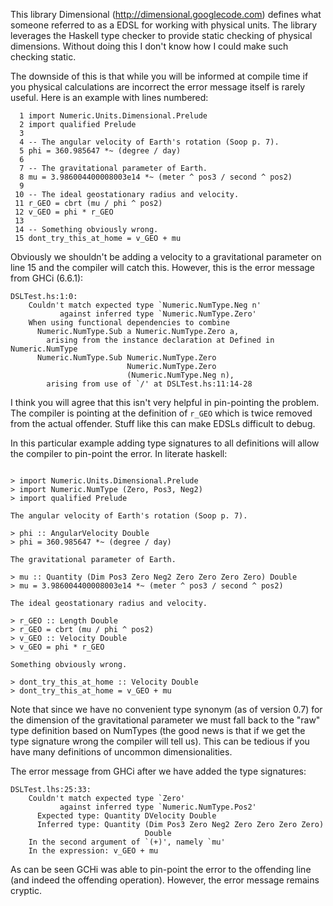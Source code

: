 This library Dimensional (http://dimensional.googlecode.com) defines what someone referred to as a EDSL for working with physical units. The library leverages the Haskell type checker to provide static checking of physical dimensions. Without  doing this I don't know how I could make such checking static.

The downside of this is that while you will be informed at compile time if you physical calculations are incorrect the error message itself is rarely useful. Here is an example with lines numbered:
```
  1 import Numeric.Units.Dimensional.Prelude
  2 import qualified Prelude
  3
  4 -- The angular velocity of Earth's rotation (Soop p. 7).
  5 phi = 360.985647 *~ (degree / day)
  6
  7 -- The gravitational parameter of Earth.
  8 mu = 3.986004400008003e14 *~ (meter ^ pos3 / second ^ pos2)
  9
 10 -- The ideal geostationary radius and velocity.
 11 r_GEO = cbrt (mu / phi ^ pos2)
 12 v_GEO = phi * r_GEO
 13
 14 -- Something obviously wrong.
 15 dont_try_this_at_home = v_GEO + mu
```
Obviously we shouldn't be adding a velocity to a gravitational parameter on line 15 and the compiler will catch this. However, this is the error message from GHCi (6.6.1):
```
DSLTest.hs:1:0:
    Couldn't match expected type `Numeric.NumType.Neg n'
           against inferred type `Numeric.NumType.Zero'
    When using functional dependencies to combine
      Numeric.NumType.Sub a Numeric.NumType.Zero a,
        arising from the instance declaration at Defined in Numeric.NumType
      Numeric.NumType.Sub Numeric.NumType.Zero
                          Numeric.NumType.Zero
                          (Numeric.NumType.Neg n),
        arising from use of `/' at DSLTest.hs:11:14-28
```
I think you will agree that this isn't very helpful in pin-pointing the problem. The compiler is pointing at the definition of `r_GEO` which is twice removed from the actual offender. Stuff like this can make EDSLs difficult to debug.

In this particular example adding type signatures to all definitions will allow the compiler to pin-point the error. In literate haskell:
```

> import Numeric.Units.Dimensional.Prelude
> import Numeric.NumType (Zero, Pos3, Neg2)
> import qualified Prelude

The angular velocity of Earth's rotation (Soop p. 7).

> phi :: AngularVelocity Double
> phi = 360.985647 *~ (degree / day)

The gravitational parameter of Earth.

> mu :: Quantity (Dim Pos3 Zero Neg2 Zero Zero Zero Zero) Double
> mu = 3.986004400008003e14 *~ (meter ^ pos3 / second ^ pos2)

The ideal geostationary radius and velocity.

> r_GEO :: Length Double
> r_GEO = cbrt (mu / phi ^ pos2)
> v_GEO :: Velocity Double
> v_GEO = phi * r_GEO

Something obviously wrong.

> dont_try_this_at_home :: Velocity Double
> dont_try_this_at_home = v_GEO + mu

```
Note that since we have no convenient type synonym (as of version 0.7) for the dimension of the gravitational parameter we must fall back to the "raw" type definition based on NumTypes (the good news is that if we get the type signature wrong the compiler will tell us). This can be tedious if you have many definitions of uncommon dimensionalities.

The error message from GHCi after we have added the type signatures:
```
DSLTest.lhs:25:33:
    Couldn't match expected type `Zero'
           against inferred type `Numeric.NumType.Pos2'
      Expected type: Quantity DVelocity Double
      Inferred type: Quantity (Dim Pos3 Zero Neg2 Zero Zero Zero Zero)
                              Double
    In the second argument of `(+)', namely `mu'
    In the expression: v_GEO + mu
```

As can be seen GCHi was able to pin-point the error to the offending line (and indeed the offending operation). However, the error message remains cryptic.